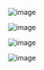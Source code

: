 ![image](https://github.com/user-attachments/assets/0da1e5ce-8882-4fa4-ab08-1c0c61406d0e)

![image](https://github.com/user-attachments/assets/0f39c66f-9b5e-4871-bd94-6ec126259f47)

![image](https://github.com/user-attachments/assets/df19848c-a92d-48a4-8207-0cfbe7e390a8)

![image](https://github.com/user-attachments/assets/8795cef3-3455-49b4-8684-aeab084c9fce)
